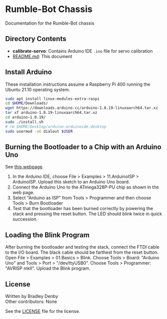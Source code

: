 # Rumble-Bot Chassis

Documentation for the Rumble-Bot chassis

## Directory Contents

* **calibrate-servo**: Contains Arduino IDE `.ino` file for servo calibration
* [README.md](README.md): This document

## Install Arduino

These installation instructions assume a Raspberry Pi 400 running the Ubuntu
21.10 operating system.

```bash
sudo apt install linux-modules-extra-raspi
cd $HOME/Downloads/
wget https://downloads.arduino.cc/arduino-1.8.19-linuxaarch64.tar.xz
tar xf arduino-1.8.19-linuxaarch64.tar.xz
cd arduino-1.8.19/
sudo ./install.sh
# rm $HOME/Desktop/arduino-arduinoide.desktop
sudo usermod -aG dialout $USER
```

## Burning the Bootloader to a Chip with an Arduino Uno

See
[this webpage](https://docs.arduino.cc/built-in-examples/arduino-isp/ArduinoToBreadboard).

1. In the Arduino IDE, choose File > Examples > 11.ArduinoISP > ArduinoISP.
   Upload this sketch to an Arduino Uno board.
2. Connect the Arduino Uno to the ATmega328P-PU chip as shown in the web page.
3. Select "Arduino as ISP" from Tools > Programmer and then choose
   Tools > Burn Bootloader
4. Test that the bootloader has been burned correctly by powering the stack and
   pressing the reset button. The LED should blink twice in quick succession.

## Loading the Blink Program

After burning the bootloader and testing the stack, connect the FTDI cable to
the I/O board. The black cable should be farthest from the reset button. Open
File > Examples > 01.Basics > Blink. Choose Tools > Board: "Arduino Uno" and
Tools > Port > "/dev/ttyUSB0". Choose Tools > Programmer: "AVRISP mkII". Upload
the Blink program.

## License

Written by Bradley Denby  
Other contributors: None

See the [LICENSE](LICENSE) file for the license.
